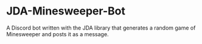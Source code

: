 # JDA-Minesweeper-Bot
A Discord bot written with the JDA library that generates a random game of Minesweeper and posts it as a message.
